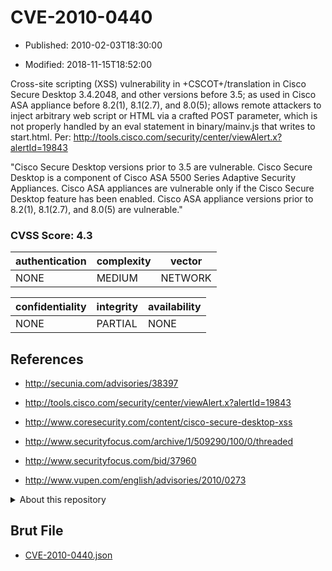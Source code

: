 # CVE-2010-0440

- Published: 2010-02-03T18:30:00

- Modified: 2018-11-15T18:52:00

Cross-site scripting (XSS) vulnerability in +CSCOT+/translation in Cisco Secure Desktop 3.4.2048, and other versions before 3.5; as used in Cisco ASA appliance before 8.2(1), 8.1(2.7), and 8.0(5); allows remote attackers to inject arbitrary web script or HTML via a crafted POST parameter, which is not properly handled by an eval statement in binary/mainv.js that writes to start.html. Per: http://tools.cisco.com/security/center/viewAlert.x?alertId=19843

"Cisco Secure Desktop versions prior to 3.5 are vulnerable. Cisco Secure Desktop is a component of Cisco ASA 5500 Series Adaptive Security Appliances.  Cisco ASA appliances are vulnerable only if the Cisco Secure Desktop feature has been enabled.  Cisco ASA appliance versions prior to 8.2(1), 8.1(2.7), and 8.0(5) are vulnerable."

### CVSS Score: **4.3**

| authentication | complexity | vector |
| --- | --- | --- |
| NONE | MEDIUM | NETWORK |

| confidentiality | integrity | availability |
| --- | --- | --- |
| NONE | PARTIAL | NONE |

## References

* http://secunia.com/advisories/38397

* http://tools.cisco.com/security/center/viewAlert.x?alertId=19843

* http://www.coresecurity.com/content/cisco-secure-desktop-xss

* http://www.securityfocus.com/archive/1/509290/100/0/threaded

* http://www.securityfocus.com/bid/37960

* http://www.vupen.com/english/advisories/2010/0273

<details>
<summary>About this repository</summary> 

  This repository is part of the project [Live Hack CVE](https://github.com/Live-Hack-CVE). Main website can be found [www.live-hack.org](https://www.live-hack.org) 
  
  Made by [Sn0wAlice](https://github.com/Sn0wAlice) for the people that care about security and need to have a feed of the latest CVEs. Hope you enjoy it, don't forget to star the repo and follow me on [Twitter](https://twitter.com/Sn0wAlice) and [Github](https://github.com/Sn0wAlice). And that is my [personnal website](https://www.alice-snow.me/)

  - [Home Page](https://github.com/Live-Hack-CVE)
  - [Framework](https://github.com/Live-Hack-CVE/cve-framework)
  - [CVE database](https://github.com/Live-Hack-CVE/full_database)
  - [Changelog](https://github.com/Live-Hack-CVE/Changelog)
</details>

## Brut File

* [CVE-2010-0440.json](https://raw.githubusercontent.com/Live-Hack-CVE/full_database/main/cves/2010/CVE-2010-0440.json)

